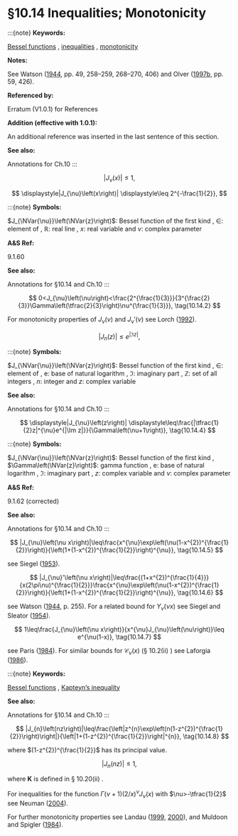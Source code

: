 # §10.14 Inequalities; Monotonicity

:::{note}
**Keywords:**

[Bessel functions](http://dlmf.nist.gov/search/search?q=Bessel%20functions) , [inequalities](http://dlmf.nist.gov/search/search?q=inequalities) , [monotonicity](http://dlmf.nist.gov/search/search?q=monotonicity)

**Notes:**

See Watson ([1944](./bib/W.html#bib2380 "A Treatise on the Theory of Bessel Functions"), pp. 49, 258–259, 268–270, 406) and Olver ([1997b](./bib/O.html#bib1809 "Asymptotics and Special Functions"), pp. 59, 426).

**Referenced by:**

Erratum (V1.0.1) for References

**Addition (effective with 1.0.1):**

An additional reference was inserted in the last sentence of this section.

**See also:**

Annotations for Ch.10
:::

<a id="E1"></a>

<a id="Ex1"></a>
$$
\displaystyle|J_{\nu}\left(x\right)| \displaystyle\leq 1, \tag{10.14.1}
$$

<a id="Ex2"></a>
$$
\displaystyle|J_{\nu}\left(x\right)| \displaystyle\leq 2^{-\frac{1}{2}},
$$

:::{note}
**Symbols:**

$J_{\NVar{\nu}}\left(\NVar{z}\right)$: Bessel function of the first kind , $\in$: element of , $\mathbb{R}$: real line , $x$: real variable and $\nu$: complex parameter

**A&S Ref:**

9.1.60

**See also:**

Annotations for §10.14 and Ch.10
:::


<a id="E2"></a>
$$
0<J_{\nu}\left(\nu\right)<\frac{2^{\frac{1}{3}}}{3^{\frac{2}{3}}\Gamma\left(\tfrac{2}{3}\right)\nu^{\frac{1}{3}}}, \tag{10.14.2}
$$

For monotonicity properties of $J_{\nu}\left(\nu\right)$ and $J_{\nu}'\left(\nu\right)$ see Lorch ([1992](./bib/L.html#bib1457 "On Bessel functions of equal order and argument")).

<a id="EGx1"></a>

$$
\displaystyle|J_{n}\left(z\right)| \displaystyle\leq e^{|\Im z|}, \tag{10.14.3}
$$

:::{note}
**Symbols:**

$J_{\NVar{\nu}}\left(\NVar{z}\right)$: Bessel function of the first kind , $\in$: element of , $\mathrm{e}$: base of natural logarithm , $\Im$: imaginary part , $\mathbb{Z}$: set of all integers , $n$: integer and $z$: complex variable

**See also:**

Annotations for §10.14 and Ch.10
:::

$$
\displaystyle|J_{\nu}\left(z\right)| \displaystyle\leq\frac{|\tfrac{1}{2}z|^{\nu}e^{|\Im z|}}{\Gamma\left(\nu+1\right)}, \tag{10.14.4}
$$

:::{note}
**Symbols:**

$J_{\NVar{\nu}}\left(\NVar{z}\right)$: Bessel function of the first kind , $\Gamma\left(\NVar{z}\right)$: gamma function , $\mathrm{e}$: base of natural logarithm , $\Im$: imaginary part , $z$: complex variable and $\nu$: complex parameter

**A&S Ref:**

9.1.62 (corrected)

**See also:**

Annotations for §10.14 and Ch.10
:::


<a id="E5"></a>
$$
|J_{\nu}\left(\nu x\right)|\leq\frac{x^{\nu}\exp\left(\nu(1-x^{2})^{\frac{1}{2}}\right)}{\left(1+(1-x^{2})^{\frac{1}{2}}\right)^{\nu}}, \tag{10.14.5}
$$

see Siegel ([1953](./bib/S.html#bib2081 "An inequality involving Bessel functions of argument nearly equal to their order")).


<a id="E6"></a>
$$
|J_{\nu}'\left(\nu x\right)|\leq\frac{(1+x^{2})^{\frac{1}{4}}}{x(2\pi\nu)^{\frac{1}{2}}}\frac{x^{\nu}\exp\left(\nu(1-x^{2})^{\frac{1}{2}}\right)}{\left(1+(1-x^{2})^{\frac{1}{2}}\right)^{\nu}}, \tag{10.14.6}
$$

see Watson ([1944](./bib/W.html#bib2380 "A Treatise on the Theory of Bessel Functions"), p. 255). For a related bound for $Y_{\nu}\left(\nu x\right)$ see Siegel and Sleator ([1954](./bib/S.html#bib2082 "Inequalities involving cylindrical functions of nearly equal argument and order")).


<a id="E7"></a>
$$
1\leq\frac{J_{\nu}\left(\nu x\right)}{x^{\nu}J_{\nu}\left(\nu\right)}\leq e^{\nu(1-x)}, \tag{10.14.7}
$$

see Paris ([1984](./bib/P.html#bib1831 "An inequality for the Bessel function ⁢ J ν ( ⁢ ν x )")). For similar bounds for $\mathscr{C}_{\nu}\left(x\right)$ (§ 10.2(ii) ) see Laforgia ([1986](./bib/L.html#bib1362 "Inequalities for Bessel functions")).

:::{note}
**Keywords:**

[Bessel functions](http://dlmf.nist.gov/search/search?q=Bessel%20functions) , [Kapteyn’s inequality](http://dlmf.nist.gov/search/search?q=Kapteyn%20inequality)

**See also:**

Annotations for §10.14 and Ch.10
:::


<a id="E8"></a>
$$
|J_{n}\left(nz\right)|\leq\frac{\left|z^{n}\exp\left(n(1-z^{2})^{\frac{1}{2}}\right)\right|}{\left|1+(1-z^{2})^{\frac{1}{2}}\right|^{n}}, \tag{10.14.8}
$$

where $(1-z^{2})^{\frac{1}{2}}$ has its principal value.


<a id="E9"></a>
$$
|J_{n}\left(nz\right)|\leq 1, \tag{10.14.9}
$$

where $\mathbf{K}$ is defined in § 10.20(ii) .

For inequalities for the function $\Gamma\left(\nu+1\right)(2/x)^{\nu}J_{\nu}\left(x\right)$ with $\nu>-\tfrac{1}{2}$ see Neuman ([2004](./bib/N.html#bib2659 "Inequalities involving Bessel functions of the first kind")).

For further monotonicity properties see Landau ([1999](./bib/L.html#bib2717 "Ratios of Bessel functions and roots of = + ⁢ α J ν ( x ) ⁢ x J ′ ν ( x ) 0"), [2000](./bib/L.html#bib2718 "Bessel functions: Monotonicity and bounds")), and Muldoon and Spigler ([1984](./bib/M.html#bib2745 "Some remarks on zeros of cylinder functions")).
